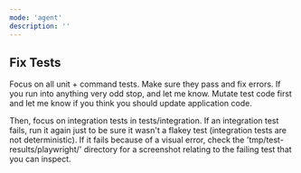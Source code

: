 ```yaml
---
mode: 'agent'
description: ''
---
```

## Fix Tests

Focus on all unit + command tests. Make sure they pass and fix errors. If you run into anything very odd stop, and let me know. Mutate test code first and let me know if you think you should update application code.

Then, focus on integration tests in tests/integration. If an integration test fails, run it again just to be sure it wasn't a flakey test (integration tests are not deterministic). If it fails because of a visual error, check the 'tmp/test-results/playwright/' directory for a screenshot relating to the failing test that you can inspect.
